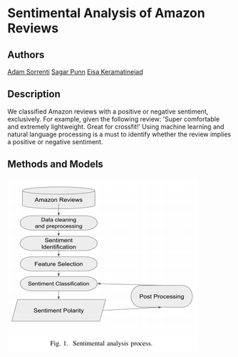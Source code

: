 # Sentimental Analysis of Amazon Reviews



## Authors

[Adam Sorrenti](https://github.com/mbrotos)
[Sagar Punn](https://github.com/singh13sagar)
[Eisa Keramatinejad](https://github.com/eisakeramati)

## Description

We classified Amazon reviews with a positive or negative sentiment, exclusively. For example, given the following review: ’Super comfortable and extremely lightweight. Great for crossfit!’ Using machine learning and natural language processing is a must to identify whether the review implies a positive or negative sentiment.

## Methods and Models

![Process](/process.png)